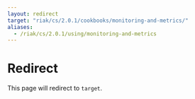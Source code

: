 ```yaml
---
layout: redirect
target: "riak/cs/2.0.1/cookbooks/monitoring-and-metrics/"
aliases:
  - /riak/cs/2.0.1/using/monitoring-and-metrics
---
```


# Redirect

This page will redirect to `target`.
